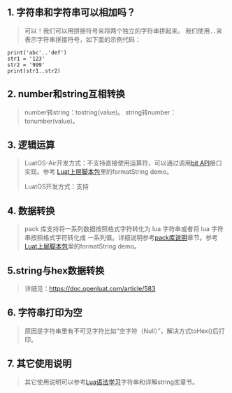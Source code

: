 ## 1. 字符串和字符串可以相加吗？
>可以！我们可以用拼接符号来将两个独立的字符串拼起来。
>我们使用`..`来表示字符串拼接符号，如下面的示例代码：

```
print('abc'..'def')  
str1 = '123'  
str2 = '999'  
print(str1..str2) 
```
## 2. number和string互相转换
>number转string：tostring(value)。
>string转number：tonumber(value)。

## 3. 逻辑运算
>LuatOS-Air开发方式：不支持直接使用运算符，可以通过调用[bit API](https://doc.openluat.com/wiki/31?wiki_page_id=3910 "bit API")接口实现。参考 [Luat上层脚本包](https://doc.openluat.com/article/1334#Luat_103 "Luat上层脚本包")里的formatString demo。
>
>LuatOS开发方式：支持

## 4. 数据转换
>pack 库支持将一系列数据按照格式字符转化为 lua 字符串或者将 lua 字符串按照格式字符转化成
>一系列值。详细说明参考[pack库说明](https://doc.openluat.com/wiki/31?wiki_page_id=3920 "pack库说明")章节。参考 [Luat上层脚本包](https://doc.openluat.com/article/1334#Luat_103 "Luat上层脚本包")里的formatString demo。

## 5.string与hex数据转换
>详细见：https://doc.openluat.com/article/583

## 6. 字符串打印为空
>原因是字符串里有不可见字符比如“空字符（Null）”，解决方式toHex()后打印。

## 7. 其它使用说明
>其它使用说明可以参考[Lua语法学习](https://doc.openluat.com/wiki/26?wiki_page_id=3072 "Lua语法学习")字符串和详解string库章节。
